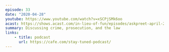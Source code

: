 ```yaml
---
episode: 33
date: "2020-04-28"
youtube: https://www.youtube.com/watch?v=xSCPjSMk6oo
acast: https://shows.acast.com/in-lieu-of-fun/episodes/askpreet-april-28-2020
summary: Discussing crime, prosecution, and the law
links:
    - title: podcast
      url: https://cafe.com/stay-tuned-podcast/
---
```

